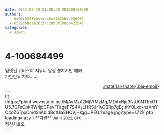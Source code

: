 ```yaml
---
date: 2022-07-19 01:00:38.081000+09:00
authors:
  - 8d90c824fb2ceaea8a20639bde9309f4
  - 6599dbbcaa26237c2ab0f3becb421b45
categories:
  - Jiwon
---
```


# 4-100684499

<div class="post-container" markdown="1">
<div class="content-container md-sidebar__scrollwrap" markdown="1">

엄뎃된 위버스야 지워니 알람 놓치기만 해봐<br>가만안둬 지짜......

</div>
</div>

<div style="text-align: right;" markdown="1">
<a href="https://weverse.io/fromis9/fanpost/4-100684499" style="text-align: right;">:material-share:{.big-emoji}</a>
</div>
---

<div class="comments-container md-sidebar__scrollwrap" markdown="1">
<div class="comment" markdown="1">
<div class='id-container' markdown="1">
![](https://phinf.wevpstatic.net/MjAyMzA2MjVfMzMg/MDAxNjg3NjU0MTExOTU5.7GFeCpkRW4jdCPevFi1sgeF7S4XyLHRSJr1VOBRp7gEg.mY0LxqknzXmYC4oZ6TpxCmdSnAbldBctUiaEHQVjHkgg.JPEG/image.jpg?type=s72){ pfp loading=lazy }
**<span class="artist">지원</span>** <small>Jul 19 2022, 01:01</small><br>
</div>
<div class='comment-body' markdown="1">
정신차료오
</div>
</div>
</div>
---
